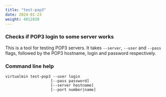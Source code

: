 ```yaml
---
title: "test-pop3"
date: 2024-01-23
weight: 4012830
---
```


### Checks if POP3 login to some server works

This is a tool for testing POP3 servers. It takes `--server`, `--user` and `--pass` flags, followed by the POP3 hostname, login and password respectively.

### Command line help

```text
virtualmin test-pop3 --user login
                    [--pass password]
                    [--server hostname]
                    [--port number|name]
```
